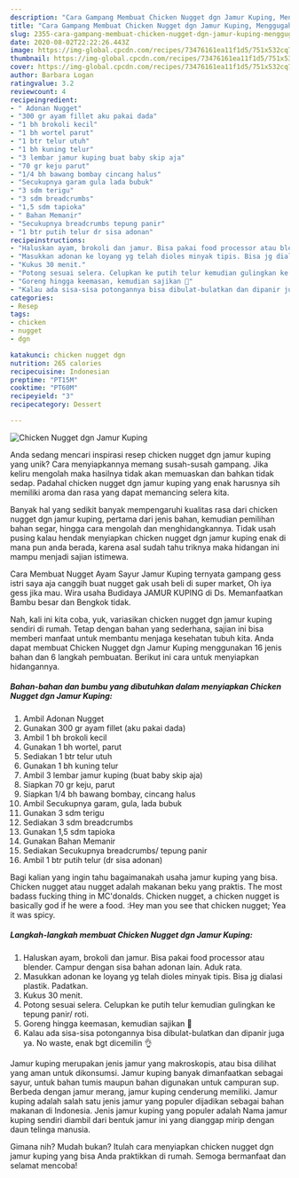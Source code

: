 ```yaml
---
description: "Cara Gampang Membuat Chicken Nugget dgn Jamur Kuping, Menggugah Selera"
title: "Cara Gampang Membuat Chicken Nugget dgn Jamur Kuping, Menggugah Selera"
slug: 2355-cara-gampang-membuat-chicken-nugget-dgn-jamur-kuping-menggugah-selera
date: 2020-08-02T22:22:26.443Z
image: https://img-global.cpcdn.com/recipes/73476161ea11f1d5/751x532cq70/chicken-nugget-dgn-jamur-kuping-foto-resep-utama.jpg
thumbnail: https://img-global.cpcdn.com/recipes/73476161ea11f1d5/751x532cq70/chicken-nugget-dgn-jamur-kuping-foto-resep-utama.jpg
cover: https://img-global.cpcdn.com/recipes/73476161ea11f1d5/751x532cq70/chicken-nugget-dgn-jamur-kuping-foto-resep-utama.jpg
author: Barbara Logan
ratingvalue: 3.2
reviewcount: 4
recipeingredient:
- " Adonan Nugget"
- "300 gr ayam fillet aku pakai dada"
- "1 bh brokoli kecil"
- "1 bh wortel parut"
- "1 btr telur utuh"
- "1 bh kuning telur"
- "3 lembar jamur kuping buat baby skip aja"
- "70 gr keju parut"
- "1/4 bh bawang bombay cincang halus"
- "Secukupnya garam gula lada bubuk"
- "3 sdm terigu"
- "3 sdm breadcrumbs"
- "1,5 sdm tapioka"
- " Bahan Memanir"
- "Secukupnya breadcrumbs tepung panir"
- "1 btr putih telur dr sisa adonan"
recipeinstructions:
- "Haluskan ayam, brokoli dan jamur. Bisa pakai food processor atau blender. Campur dengan sisa bahan adonan lain. Aduk rata."
- "Masukkan adonan ke loyang yg telah dioles minyak tipis. Bisa jg dialasi plastik. Padatkan."
- "Kukus 30 menit."
- "Potong sesuai selera. Celupkan ke putih telur kemudian gulingkan ke tepung panir/ roti."
- "Goreng hingga keemasan, kemudian sajikan 🤗"
- "Kalau ada sisa-sisa potongannya bisa dibulat-bulatkan dan dipanir juga ya. No waste, enak bgt dicemilin 👌"
categories:
- Resep
tags:
- chicken
- nugget
- dgn

katakunci: chicken nugget dgn 
nutrition: 265 calories
recipecuisine: Indonesian
preptime: "PT15M"
cooktime: "PT60M"
recipeyield: "3"
recipecategory: Dessert

---
```



![Chicken Nugget dgn Jamur Kuping](https://img-global.cpcdn.com/recipes/73476161ea11f1d5/751x532cq70/chicken-nugget-dgn-jamur-kuping-foto-resep-utama.jpg)

Anda sedang mencari inspirasi resep chicken nugget dgn jamur kuping yang unik? Cara menyiapkannya memang susah-susah gampang. Jika keliru mengolah maka hasilnya tidak akan memuaskan dan bahkan tidak sedap. Padahal chicken nugget dgn jamur kuping yang enak harusnya sih memiliki aroma dan rasa yang dapat memancing selera kita.

Banyak hal yang sedikit banyak mempengaruhi kualitas rasa dari chicken nugget dgn jamur kuping, pertama dari jenis bahan, kemudian pemilihan bahan segar, hingga cara mengolah dan menghidangkannya. Tidak usah pusing kalau hendak menyiapkan chicken nugget dgn jamur kuping enak di mana pun anda berada, karena asal sudah tahu triknya maka hidangan ini mampu menjadi sajian istimewa.

Cara Membuat Nugget Ayam Sayur Jamur Kuping ternyata gampang gess istri saya aja canggih buat nugget gak usah beli di super market, Oh iya gess jika mau. Wira usaha Budidaya JAMUR KUPING di Ds. Memanfaatkan Bambu besar dan Bengkok tidak.


Nah, kali ini kita coba, yuk, variasikan chicken nugget dgn jamur kuping sendiri di rumah. Tetap dengan bahan yang sederhana, sajian ini bisa memberi manfaat untuk membantu menjaga kesehatan tubuh kita. Anda dapat membuat Chicken Nugget dgn Jamur Kuping menggunakan 16 jenis bahan dan 6 langkah pembuatan. Berikut ini cara untuk menyiapkan hidangannya.

<!--inarticleads1-->

##### Bahan-bahan dan bumbu yang dibutuhkan dalam menyiapkan Chicken Nugget dgn Jamur Kuping:

1. Ambil  Adonan Nugget
1. Gunakan 300 gr ayam fillet (aku pakai dada)
1. Ambil 1 bh brokoli kecil
1. Gunakan 1 bh wortel, parut
1. Sediakan 1 btr telur utuh
1. Gunakan 1 bh kuning telur
1. Ambil 3 lembar jamur kuping (buat baby skip aja)
1. Siapkan 70 gr keju, parut
1. Siapkan 1/4 bh bawang bombay, cincang halus
1. Ambil Secukupnya garam, gula, lada bubuk
1. Gunakan 3 sdm terigu
1. Sediakan 3 sdm breadcrumbs
1. Gunakan 1,5 sdm tapioka
1. Gunakan  Bahan Memanir
1. Sediakan Secukupnya breadcrumbs/ tepung panir
1. Ambil 1 btr putih telur (dr sisa adonan)


Bagi kalian yang ingin tahu bagaimanakah usaha jamur kuping yang bisa. Chicken nugget atau nugget adalah makanan beku yang praktis. The most badass fucking thing in MC&#39;donalds. Chicken nugget, a chicken nugget is basically god if he were a food. :Hey man you see that chicken nugget; Yea it was spicy. 

<!--inarticleads2-->

##### Langkah-langkah membuat Chicken Nugget dgn Jamur Kuping:

1. Haluskan ayam, brokoli dan jamur. Bisa pakai food processor atau blender. Campur dengan sisa bahan adonan lain. Aduk rata.
1. Masukkan adonan ke loyang yg telah dioles minyak tipis. Bisa jg dialasi plastik. Padatkan.
1. Kukus 30 menit.
1. Potong sesuai selera. Celupkan ke putih telur kemudian gulingkan ke tepung panir/ roti.
1. Goreng hingga keemasan, kemudian sajikan 🤗
1. Kalau ada sisa-sisa potongannya bisa dibulat-bulatkan dan dipanir juga ya. No waste, enak bgt dicemilin 👌


Jamur kuping merupakan jenis jamur yang makroskopis, atau bisa dilihat yang aman untuk dikonsumsi. Jamur kuping banyak dimanfaatkan sebagai sayur, untuk bahan tumis maupun bahan digunakan untuk campuran sup. Berbeda dengan jamur merang, jamur kuping cenderung memiliki. Jamur kuping adalah salah satu jenis jamur yang populer dijadikan sebagai bahan makanan di Indonesia. Jenis jamur kuping yang populer adalah Nama jamur kuping sendiri diambil dari bentuk jamur ini yang dianggap mirip dengan daun telinga manusia. 

Gimana nih? Mudah bukan? Itulah cara menyiapkan chicken nugget dgn jamur kuping yang bisa Anda praktikkan di rumah. Semoga bermanfaat dan selamat mencoba!

